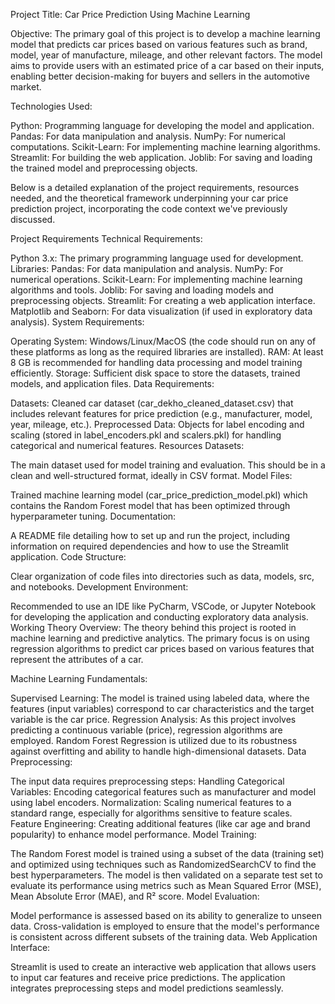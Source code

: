 Project Title: Car Price Prediction Using Machine Learning

Objective:
The primary goal of this project is to develop a machine learning model that predicts car prices based on various features such as brand, model, year of manufacture, mileage, and other relevant factors. The model aims to provide users with an estimated price of a car based on their inputs, enabling better decision-making for buyers and sellers in the automotive market.

Technologies Used:

Python: Programming language for developing the model and application.
Pandas: For data manipulation and analysis.
NumPy: For numerical computations.
Scikit-Learn: For implementing machine learning algorithms.
Streamlit: For building the web application.
Joblib: For saving and loading the trained model and preprocessing objects.

Below is a detailed explanation of the project requirements, resources needed, and the theoretical framework underpinning your car price prediction project, incorporating the code context we've previously discussed.

Project Requirements
Technical Requirements:

Python 3.x: The primary programming language used for development.
Libraries:
Pandas: For data manipulation and analysis.
NumPy: For numerical operations.
Scikit-Learn: For implementing machine learning algorithms and tools.
Joblib: For saving and loading models and preprocessing objects.
Streamlit: For creating a web application interface.
Matplotlib and Seaborn: For data visualization (if used in exploratory data analysis).
System Requirements:

Operating System: Windows/Linux/MacOS (the code should run on any of these platforms as long as the required libraries are installed).
RAM: At least 8 GB is recommended for handling data processing and model training efficiently.
Storage: Sufficient disk space to store the datasets, trained models, and application files.
Data Requirements:

Datasets: Cleaned car dataset (car_dekho_cleaned_dataset.csv) that includes relevant features for price prediction (e.g., manufacturer, model, year, mileage, etc.).
Preprocessed Data: Objects for label encoding and scaling (stored in label_encoders.pkl and scalers.pkl) for handling categorical and numerical features.
Resources
Datasets:

The main dataset used for model training and evaluation. This should be in a clean and well-structured format, ideally in CSV format.
Model Files:

Trained machine learning model (car_price_prediction_model.pkl) which contains the Random Forest model that has been optimized through hyperparameter tuning.
Documentation:

A README file detailing how to set up and run the project, including information on required dependencies and how to use the Streamlit application.
Code Structure:

Clear organization of code files into directories such as data, models, src, and notebooks.
Development Environment:

Recommended to use an IDE like PyCharm, VSCode, or Jupyter Notebook for developing the application and conducting exploratory data analysis.
Working Theory
Overview: The theory behind this project is rooted in machine learning and predictive analytics. The primary focus is on using regression algorithms to predict car prices based on various features that represent the attributes of a car.

Machine Learning Fundamentals:

Supervised Learning: The model is trained using labeled data, where the features (input variables) correspond to car characteristics and the target variable is the car price.
Regression Analysis: As this project involves predicting a continuous variable (price), regression algorithms are employed. Random Forest Regression is utilized due to its robustness against overfitting and ability to handle high-dimensional datasets.
Data Preprocessing:

The input data requires preprocessing steps:
Handling Categorical Variables: Encoding categorical features such as manufacturer and model using label encoders.
Normalization: Scaling numerical features to a standard range, especially for algorithms sensitive to feature scales.
Feature Engineering: Creating additional features (like car age and brand popularity) to enhance model performance.
Model Training:

The Random Forest model is trained using a subset of the data (training set) and optimized using techniques such as RandomizedSearchCV to find the best hyperparameters. The model is then validated on a separate test set to evaluate its performance using metrics such as Mean Squared Error (MSE), Mean Absolute Error (MAE), and R² score.
Model Evaluation:

Model performance is assessed based on its ability to generalize to unseen data. Cross-validation is employed to ensure that the model's performance is consistent across different subsets of the training data.
Web Application Interface:

Streamlit is used to create an interactive web application that allows users to input car features and receive price predictions. The application integrates preprocessing steps and model predictions seamlessly.
